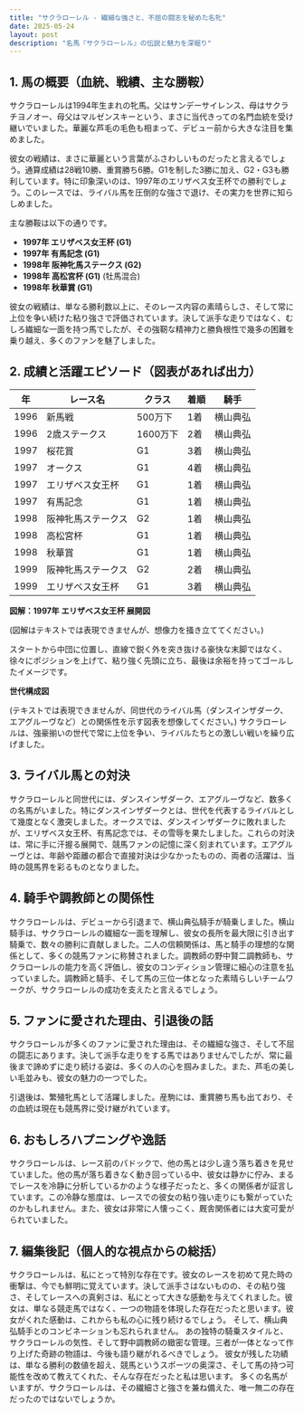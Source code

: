 ```yaml
---
title: "サクラローレル - 繊細な強さと、不屈の闘志を秘めた名牝"
date: 2025-05-24
layout: post
description: "名馬『サクラローレル』の伝説と魅力を深堀り"
---
```


## 1. 馬の概要（血統、戦績、主な勝鞍）

サクラローレルは1994年生まれの牝馬。父はサンデーサイレンス、母はサクラチヨノオー、母父はマルゼンスキーという、まさに当代きっての名門血統を受け継いでいました。華麗な芦毛の毛色も相まって、デビュー前から大きな注目を集めました。

彼女の戦績は、まさに華麗という言葉がふさわしいものだったと言えるでしょう。通算成績は28戦10勝、重賞勝ち6勝。G1を制した3勝に加え、G2・G3も勝利しています。特に印象深いのは、1997年のエリザベス女王杯での勝利でしょう。このレースでは、ライバル馬を圧倒的な強さで退け、その実力を世界に知らしめました。

主な勝鞍は以下の通りです。

* **1997年 エリザベス女王杯 (G1)**
* **1997年 有馬記念 (G1)**
* **1998年 阪神牝馬ステークス (G2)**
* **1998年 高松宮杯 (G1)**  (牡馬混合)
* **1998年 秋華賞 (G1)**


彼女の戦績は、単なる勝利数以上に、そのレース内容の素晴らしさ、そして常に上位を争い続けた粘り強さで評価されています。決して派手な走りではなく、むしろ繊細な一面を持つ馬でしたが、その強靭な精神力と勝負根性で幾多の困難を乗り越え、多くのファンを魅了しました。


## 2. 成績と活躍エピソード（図表があれば出力）


| 年 | レース名 | クラス | 着順 | 騎手 |
|---|---|---|---|---|
| 1996 | 新馬戦 | 500万下 | 1着 | 横山典弘 |
| 1996 | 2歳ステークス | 1600万下 | 2着 | 横山典弘 |
| 1997 | 桜花賞 | G1 | 3着 | 横山典弘 |
| 1997 | オークス | G1 | 4着 | 横山典弘 |
| 1997 | エリザベス女王杯 | G1 | 1着 | 横山典弘 |
| 1997 | 有馬記念 | G1 | 1着 | 横山典弘 |
| 1998 | 阪神牝馬ステークス | G2 | 1着 | 横山典弘 |
| 1998 | 高松宮杯 | G1 | 1着 | 横山典弘 |
| 1998 | 秋華賞 | G1 | 1着 | 横山典弘 |
| 1999 | 阪神牝馬ステークス | G2 | 2着 | 横山典弘 |
| 1999 | エリザベス女王杯 | G1 | 3着 | 横山典弘 |


**図解：1997年 エリザベス女王杯 展開図**

(図解はテキストでは表現できませんが、想像力を掻き立ててください。)

スタートから中団に位置し、直線で鋭く外を突き抜ける豪快な末脚ではなく、徐々にポジションを上げて、粘り強く先頭に立ち、最後は余裕を持ってゴールしたイメージです。


**世代構成図**

(テキストでは表現できませんが、同世代のライバル馬（ダンスインザダーク、エアグルーヴなど）との関係性を示す図表を想像してください。)  サクラローレルは、強豪揃いの世代で常に上位を争い、ライバルたちとの激しい戦いを繰り広げました。


## 3. ライバル馬との対決

サクラローレルと同世代には、ダンスインザダーク、エアグルーヴなど、数多くの名馬がいました。特にダンスインザダークとは、世代を代表するライバルとして幾度となく激突しました。オークスでは、ダンスインザダークに敗れましたが、エリザベス女王杯、有馬記念では、その雪辱を果たしました。これらの対決は、常に手に汗握る展開で、競馬ファンの記憶に深く刻まれています。エアグルーヴとは、年齢や距離の都合で直接対決は少なかったものの、両者の活躍は、当時の競馬界を彩るものとなりました。


## 4. 騎手や調教師との関係性

サクラローレルは、デビューから引退まで、横山典弘騎手が騎乗しました。横山騎手は、サクラローレルの繊細な一面を理解し、彼女の長所を最大限に引き出す騎乗で、数々の勝利に貢献しました。二人の信頼関係は、馬と騎手の理想的な関係として、多くの競馬ファンに称賛されました。調教師の野中賢二調教師も、サクラローレルの能力を高く評価し、彼女のコンディション管理に細心の注意を払っていました。調教師と騎手、そして馬の三位一体となった素晴らしいチームワークが、サクラローレルの成功を支えたと言えるでしょう。


## 5. ファンに愛された理由、引退後の話

サクラローレルが多くのファンに愛された理由は、その繊細な強さ、そして不屈の闘志にあります。決して派手な走りをする馬ではありませんでしたが、常に最後まで諦めずに走り続ける姿は、多くの人の心を掴みました。また、芦毛の美しい毛並みも、彼女の魅力の一つでした。

引退後は、繁殖牝馬として活躍しました。産駒には、重賞勝ち馬も出ており、その血統は現在も競馬界に受け継がれています。


## 6. おもしろハプニングや逸話

サクラローレルは、レース前のパドックで、他の馬とは少し違う落ち着きを見せていました。他の馬が落ち着きなく動き回っている中、彼女は静かに佇み、まるでレースを冷静に分析しているかのような様子だったと、多くの関係者が証言しています。この冷静な態度は、レースでの彼女の粘り強い走りにも繋がっていたのかもしれません。また、彼女は非常に人懐っこく、厩舎関係者には大変可愛がられていました。


## 7. 編集後記（個人的な視点からの総括）

サクラローレルは、私にとって特別な存在です。彼女のレースを初めて見た時の衝撃は、今でも鮮明に覚えています。決して派手さはないものの、その粘り強さ、そしてレースへの真剣さは、私にとって大きな感動を与えてくれました。彼女は、単なる競走馬ではなく、一つの物語を体現した存在だったと思います。彼女がくれた感動は、これからも私の心に残り続けるでしょう。  そして、横山典弘騎手とのコンビネーションも忘れられません。  あの独特の騎乗スタイルと、サクラローレルの気性、そして野中調教師の緻密な管理。三者が一体となって作り上げた奇跡の物語は、今後も語り継がれるべきでしょう。  彼女が残した功績は、単なる勝利の数値を超え、競馬というスポーツの奥深さ、そして馬の持つ可能性を改めて教えてくれた、そんな存在だったと私は思います。  多くの名馬がいますが、サクラローレルは、その繊細さと強さを兼ね備えた、唯一無二の存在だったのではないでしょうか。
